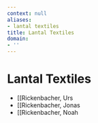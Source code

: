 ```yaml
---
context: null
aliases:
- lantal textiles
title: Lantal Textiles
domain:
- ''
---
```


# Lantal Textiles

- [[Rickenbacher, Urs
- [[Rickenbacher, Jonas
- [[Rickenbacher, Noah
